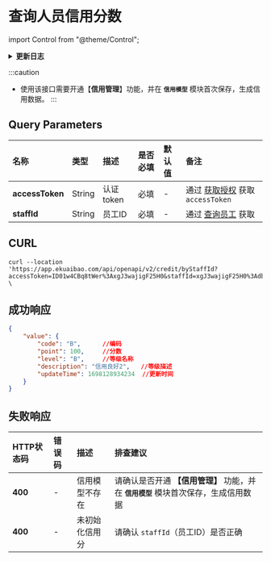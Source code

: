 # 查询人员信用分数

import Control from "@theme/Control";

<Control
method="GET"
url="/api/openapi/v2/credit/byStaffId"
/>

<details>
  <summary><b>更新日志</b></summary>
  <div>

[**1.25.0**](/docs/open-api/notice/update-log#1250) -> 🆕 新增了本接口。<br/>

  </div>
</details>

:::caution
- 使用该接口需要开通【**信用管理**】功能，并在 **`信用模型`** 模块首次保存，生成信用数据。
:::

## Query Parameters

| 名称 | 类型 | 描述 | 是否必填 | 默认值 | 备注 |
| :--- | :--- | :--- | :--- |:--- | :--- |
| **accessToken** | String | 认证token | 必填  | - | 通过 [获取授权](/docs/open-api/getting-started/auth) 获取 `accessToken` |
| **staffId**     | String | 员工ID    | 必填  | - | 通过 [查询员工](/docs/open-api/corporation/get-staff-ids) 获取  |


## CURL
```shell
curl --location 'https://app.ekuaibao.com/api/openapi/v2/credit/byStaffId?accessToken=ID01w4CBq8tWer%3AxgJ3wajigF25H0&staffId=xgJ3wajigF25H0%3Adbc3wajigF1UH0' \
```

## 成功响应

```json
{
    "value": {
        "code": "B",      //编码
        "point": 100,     //分数
        "level": "B",     //等级名称
        "description": "信用良好2",   //等级描述
        "updateTime": 1698128934234  //更新时间
    }
}
```

## 失败响应

| HTTP状态码 | 错误码 | 描述 | 排查建议 |
| :--- | :--- | :--- | :--- |
| **400** | - | 信用模型不存在 | 请确认是否开通 **【信用管理】** 功能，并在 **`信用模型`** 模块首次保存，生成信用数据 | 
| **400** | - | 未初始化信用分 | 请确认 `staffId`（员工ID）是否正确 | 
